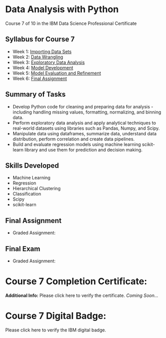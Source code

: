 # Data Analysis with Python
Course 7 of 10 in the IBM Data Science Professional Certificate
## Syllabus for Course 7
- Week 1: [Importing Data Sets](https://github.com/KailaniBailey/IBM-Data-Science-Professional-Certificate/tree/main/07.%20Data%20Analysis%20with%20Python/Week%201%3A%20Importing%20Data%20Sets)
- Week 2: [Data Wrangling](https://github.com/KailaniBailey/IBM-Data-Science-Professional-Certificate/tree/main/07.%20Data%20Analysis%20with%20Python/Week%202%3A%20Data%20Wrangling)
- Week 3: [Exploratory Data Analysis](https://github.com/KailaniBailey/IBM-Data-Science-Professional-Certificate/tree/main/07.%20Data%20Analysis%20with%20Python/Week%203%3A%20Exploratory%20Data%20Analysis)
- Week 4: [Model Development](https://github.com/KailaniBailey/IBM-Data-Science-Professional-Certificate/tree/main/07.%20Data%20Analysis%20with%20Python/Week%204%3A%20Model%20Development)
- Week 5: [Model Evaluation and Refinement](https://github.com/KailaniBailey/IBM-Data-Science-Professional-Certificate/tree/main/07.%20Data%20Analysis%20with%20Python/Week%205%3A%20Model%20Evaluation%20and%20Refinement)
- Week 6: [Final Assignment](https://github.com/KailaniBailey/IBM-Data-Science-Professional-Certificate/tree/main/07.%20Data%20Analysis%20with%20Python/Week%206%3A%20Final%20Assignment)
## Summary of Tasks
- Develop Python code for cleaning and preparing data for analysis - including handling missing values, formatting, normalizing, and binning data.
- Perform exploratory data analysis and apply analytical techniques to real-world datasets using libraries such as Pandas, Numpy, and Scipy.
- Manipulate data using dataframes, summarize data, understand data distribution, perform correlation and create data pipelines.
- Build and evaluate regression models using machine learning scikit-learn library and use them for prediction and decision making.
## Skills Developed
- Machine Learning
- Regression
- Hierarchical Clustering
- Classification
- Scipy
- scikit-learn
## Final Assignment
- Graded Assignment: 
## Final Exam
- Graded Assignment:
# Course 7 Completion Certificate:
**Additional Info:** Please click here to verify the certificate.
*Coming Soon...*
# Course 7 Digital Badge:
Please click here to verify the IBM digital badge.
